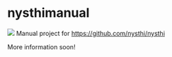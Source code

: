 # nysthimanual
![](https://github.com/patman023/nysthimanual/blob/master/allmodules20181022.png)
Manual project for https://github.com/nysthi/nysthi 

More information soon!

